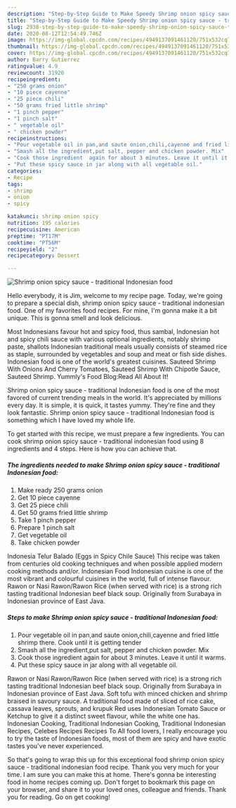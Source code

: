 ```yaml
---
description: "Step-by-Step Guide to Make Speedy Shrimp onion spicy sauce - traditional Indonesian food"
title: "Step-by-Step Guide to Make Speedy Shrimp onion spicy sauce - traditional Indonesian food"
slug: 2938-step-by-step-guide-to-make-speedy-shrimp-onion-spicy-sauce-traditional-indonesian-food
date: 2020-08-12T12:54:49.746Z
image: https://img-global.cpcdn.com/recipes/4949137091461120/751x532cq70/shrimp-onion-spicy-sauce-traditional-indonesian-food-recipe-main-photo.jpg
thumbnail: https://img-global.cpcdn.com/recipes/4949137091461120/751x532cq70/shrimp-onion-spicy-sauce-traditional-indonesian-food-recipe-main-photo.jpg
cover: https://img-global.cpcdn.com/recipes/4949137091461120/751x532cq70/shrimp-onion-spicy-sauce-traditional-indonesian-food-recipe-main-photo.jpg
author: Barry Gutierrez
ratingvalue: 4.9
reviewcount: 31920
recipeingredient:
- "250 grams onion"
- "10 piece cayenne"
- "25 piece chili"
- "50 grams fried little shrimp"
- "1 pinch pepper"
- "1 pinch salt"
- " vegetable oil"
- " chicken powder"
recipeinstructions:
- "Pour vegetable oil in pan,and saute onion,chili,cayenne and fried little shrimp there. Cook until it is getting  tender"
- "Smash all the ingredient,put salt, pepper and chicken powder. Mix"
- "Cook those ingredient  again for about 3 minutes. Leave it until it warms."
- "Put these spicy sauce in jar along with all vegetable oil."
categories:
- Recipe
tags:
- shrimp
- onion
- spicy

katakunci: shrimp onion spicy 
nutrition: 195 calories
recipecuisine: American
preptime: "PT17M"
cooktime: "PT56M"
recipeyield: "2"
recipecategory: Dessert

---
```



![Shrimp onion spicy sauce - traditional Indonesian food](https://img-global.cpcdn.com/recipes/4949137091461120/751x532cq70/shrimp-onion-spicy-sauce-traditional-indonesian-food-recipe-main-photo.jpg)

Hello everybody, it is Jim, welcome to my recipe page. Today, we're going to prepare a special dish, shrimp onion spicy sauce - traditional indonesian food. One of my favorites food recipes. For mine, I'm gonna make it a bit unique. This is gonna smell and look delicious.

Most Indonesians favour hot and spicy food, thus sambal, Indonesian hot and spicy chili sauce with various optional ingredients, notably shrimp paste, shallots Indonesian traditional meals usually consists of steamed rice as staple, surrounded by vegetables and soup and meat or fish side dishes. Indonesian food is one of the world&#39;s greatest cuisines. Sauteed Shrimp With Onions And Cherry Tomatoes, Sauteed Shrimp With Chipotle Sauce, Sauteed Shrimp. Yummly&#39;s Food Blog:Read All About It!

Shrimp onion spicy sauce - traditional Indonesian food is one of the most favored of current trending meals in the world. It's appreciated by millions every day. It is simple, it is quick, it tastes yummy. They're fine and they look fantastic. Shrimp onion spicy sauce - traditional Indonesian food is something which I have loved my whole life.


To get started with this recipe, we must prepare a few ingredients. You can cook shrimp onion spicy sauce - traditional indonesian food using 8 ingredients and 4 steps. Here is how you can achieve that.

<!--inarticleads1-->

##### The ingredients needed to make Shrimp onion spicy sauce - traditional Indonesian food:

1. Make ready 250 grams onion
1. Get 10 piece cayenne
1. Get 25 piece chili
1. Get 50 grams fried little shrimp
1. Take 1 pinch pepper
1. Prepare 1 pinch salt
1. Get  vegetable oil
1. Take  chicken powder


Indonesia Telur Balado (Eggs in Spicy Chile Sauce) This recipe was taken from centuries old cooking techniques and when possible applied modern cooking methods and/or. Indonesian Food Indonesian cuisine is one of the most vibrant and colourful cuisines in the world, full of intense flavour. Rawon or Nasi Rawon/Rawon Rice (when served with rice) is a strong rich tasting traditional Indonesian beef black soup. Originally from Surabaya in Indonesian province of East Java. 

<!--inarticleads2-->

##### Steps to make Shrimp onion spicy sauce - traditional Indonesian food:

1. Pour vegetable oil in pan,and saute onion,chili,cayenne and fried little shrimp there. Cook until it is getting  tender
1. Smash all the ingredient,put salt, pepper and chicken powder. Mix
1. Cook those ingredient  again for about 3 minutes. Leave it until it warms.
1. Put these spicy sauce in jar along with all vegetable oil.


Rawon or Nasi Rawon/Rawon Rice (when served with rice) is a strong rich tasting traditional Indonesian beef black soup. Originally from Surabaya in Indonesian province of East Java. Soft tofu with minced chicken and shrimp braised in savoury sauce. A traditional food made of sliced of rice cake, cassava leaves, sprouts, and krupuk Red uses Indonesian Tomato Sauce or Ketchup to give it a distinct sweet flavour, while the white one has. Indonesian Cooking, Traditional Indonesian Cooking, Traditional Indonesian Recipes, Celebes Recipes Recipes To All food lovers, I really encourage you to try the taste of Indonesian foods, most of them are spicy and have exotic tastes you&#39;ve never experienced. 

So that's going to wrap this up for this exceptional food shrimp onion spicy sauce - traditional indonesian food recipe. Thank you very much for your time. I am sure you can make this at home. There's gonna be interesting food in home recipes coming up. Don't forget to bookmark this page on your browser, and share it to your loved ones, colleague and friends. Thank you for reading. Go on get cooking!
